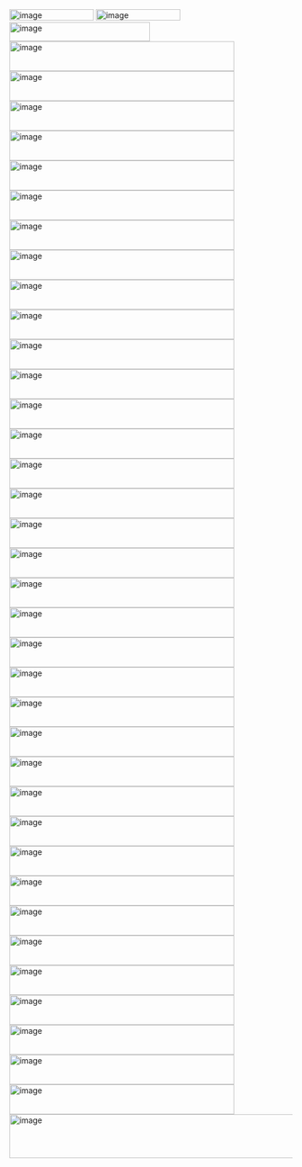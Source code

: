 <img width="150" height="20" alt="image" src="https://github.com/user-attachments/assets/d5cce217-3dbb-4725-8c65-fd0eada5feed" />
<img width="150" height="20" alt="image" src="https://github.com/user-attachments/assets/6486fc1d-55c4-44ea-b144-cded70ab4cb2" />
<img width="250" height="34" alt="image" src="https://github.com/user-attachments/assets/b0ed12aa-3691-4841-9803-71466d09184c" />
<img width="400" height="53" alt="image" src="https://github.com/user-attachments/assets/f964d3f2-9b46-42c3-a2c0-820322a09c63" />
<img width="400" height="53" alt="image" src="https://github.com/user-attachments/assets/af1139bf-2897-4528-b78f-1e664908be14" />
<img width="400" height="53" alt="image" src="https://github.com/user-attachments/assets/c7e0ed04-fd50-46b6-9c5f-b6d318685d17" />
<img width="400" height="53" alt="image" src="https://github.com/user-attachments/assets/2cb9fe55-9620-4ed7-9817-152ca2ae3d83" />
<img width="400" height="53" alt="image" src="https://github.com/user-attachments/assets/65d91220-1805-4020-b326-e1547c0a1ecf" />
<img width="400" height="53" alt="image" src="https://github.com/user-attachments/assets/c7709dee-ac8c-42f3-935e-3767281ee5ce" />
<img width="400" height="53" alt="image" src="https://github.com/user-attachments/assets/4d7fcc68-3e6c-452c-a796-512b85951db1" />
<img width="400" height="53" alt="image" src="https://github.com/user-attachments/assets/451ed9d9-de21-4f0d-99bc-a71f84628bfe" />
<img width="400" height="53" alt="image" src="https://github.com/user-attachments/assets/45ed0dac-78ba-4d41-88b0-9daf85dc9cc4" />
<img width="400" height="53" alt="image" src="https://github.com/user-attachments/assets/0d808d58-fa6f-4300-8935-044b9cae55d5" />
<img width="400" height="53" alt="image" src="https://github.com/user-attachments/assets/a47a254a-9df8-4c8f-aed0-7dd495308d86" />
<img width="400" height="53" alt="image" src="https://github.com/user-attachments/assets/11bca125-54fa-4ad2-b4c6-e84d55cde52f" />
<img width="400" height="53" alt="image" src="https://github.com/user-attachments/assets/62049c13-1ff8-4cec-85bc-dfc37847e2d6" />
<img width="400" height="53" alt="image" src="https://github.com/user-attachments/assets/8b77ec44-d240-4ec1-a689-88cebe00e47f" />
<img width="400" height="53" alt="image" src="https://github.com/user-attachments/assets/857048b7-0273-49ad-b226-1b2838107642" />
<img width="400" height="53" alt="image" src="https://github.com/user-attachments/assets/4efa215c-887f-4eb3-9890-1ae1205aa860" />
<img width="400" height="53" alt="image" src="https://github.com/user-attachments/assets/631cad2b-17b9-411b-bf4f-9fce25045126" />
<img width="400" height="53" alt="image" src="https://github.com/user-attachments/assets/fa5c4c16-72a1-43d6-9cf6-2ad3ee0aca84" />
<img width="400" height="53" alt="image" src="https://github.com/user-attachments/assets/7f6ac758-ec7d-43f8-817e-cbdad4a6da38" />
<img width="400" height="53" alt="image" src="https://github.com/user-attachments/assets/676f9894-d4d4-4995-b1c1-9e82c91a9dfb" />
<img width="400" height="53" alt="image" src="https://github.com/user-attachments/assets/82167b4a-d379-44ae-8a4f-f77a1fbe9521" />
<img width="400" height="53" alt="image" src="https://github.com/user-attachments/assets/7b88ad66-e1cc-4550-8d2d-d890a631ce66" />
<img width="400" height="53" alt="image" src="https://github.com/user-attachments/assets/62e9fed3-3546-4562-b3bc-e3189ae39f42" />
<img width="400" height="53" alt="image" src="https://github.com/user-attachments/assets/f837d04e-926f-4eec-a9a6-d5cd72b15c55" />
<img width="400" height="53" alt="image" src="https://github.com/user-attachments/assets/078a1092-6739-4a9c-8cc3-a098e0713e46" />
<img width="400" height="53" alt="image" src="https://github.com/user-attachments/assets/ce92ff5f-fbec-41d6-9e53-64e3cff40b9a" />
<img width="400" height="53" alt="image" src="https://github.com/user-attachments/assets/8be4e822-72b1-4900-b3b1-e80385e6a00f" />
<img width="400" height="53" alt="image" src="https://github.com/user-attachments/assets/3a23f2f9-e22e-4358-9e2e-1553081256c9" />
<img width="400" height="53" alt="image" src="https://github.com/user-attachments/assets/51f06972-b9eb-4622-8567-908508cd9534" />
<img width="400" height="53" alt="image" src="https://github.com/user-attachments/assets/992e24b6-c8be-4ce8-92e8-1f1bc319169b" />
<img width="400" height="53" alt="image" src="https://github.com/user-attachments/assets/346e86ed-cd17-4916-a8ca-67b2f6c6ad32" />
<img width="400" height="53" alt="image" src="https://github.com/user-attachments/assets/979bfb9d-f062-44dd-9b40-12de269dd203" />
<img width="400" height="53" alt="image" src="https://github.com/user-attachments/assets/214b4e08-ec26-41fd-80d4-f7a22e663549" />
<img width="400" height="53" alt="image" src="https://github.com/user-attachments/assets/07b6bebb-d350-4810-8aa8-95aa0dfb1c5f" />
<img width="400" height="53" alt="image" src="https://github.com/user-attachments/assets/3a0c521c-dd4e-4090-82db-2fd6e56b95cc" />
<img width="400" height="53" alt="image" src="https://github.com/user-attachments/assets/aa0fd874-547c-4cc2-a272-018b9bf00b30" />


<img width="700" height="78" alt="image" src="https://github.com/user-attachments/assets/0742a85a-a9b4-4ac8-a3be-b0686107cbcd" />


